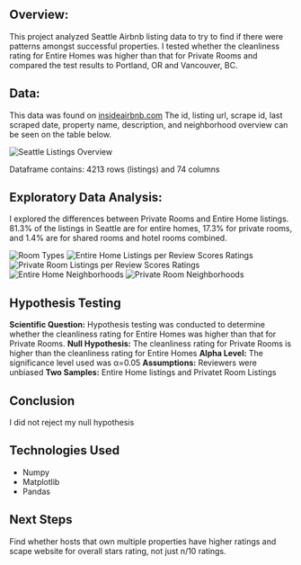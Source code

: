 ## Overview:
This project analyzed Seattle Airbnb listing data to try to find if there were patterns amongst successful properties. I tested whether the cleanliness rating for Entire Homes was higher than that for Private Rooms and compared the test results to Portland, OR and Vancouver, BC.

## Data:
This data was found on [insideairbnb.com](http://insideairbnb.com/get-the-data.html)
The id, listing url, scrape id, last scraped date, property name, description, and neighborhood overview can be seen on the table below. 

![Seattle Listings Overview](https://user-images.githubusercontent.com/79812486/121740651-407f3500-cab2-11eb-88b4-43bc570f10ed.png)

Dataframe contains:
4213 rows (listings) and 74 columns

## Exploratory Data Analysis:
I explored the differences between Private Rooms and Entire Home listings. 81.3% of the listings in Seattle are for entire homes, 17.3% for private rooms, and 1.4% are for shared rooms and hotel rooms combined. 


![Room Types](https://user-images.githubusercontent.com/79812486/121745513-3e6ca480-cab9-11eb-8f32-f60e0fb367b4.png)
![Entire Home Listings per Review Scores Ratings](https://user-images.githubusercontent.com/79812486/121751196-8b08ad80-cac2-11eb-9343-ce4efa1ebd20.png)
![Private Room Listings per Review Scores Ratings](https://user-images.githubusercontent.com/79812486/121751210-8fcd6180-cac2-11eb-9195-b1d62cfc5838.png)
![Entire Home Neighborhoods](https://user-images.githubusercontent.com/79812486/121745537-47f60c80-cab9-11eb-926a-6712525892b4.png)
![Private Room Neighborhoods](https://user-images.githubusercontent.com/79812486/121745543-49bfd000-cab9-11eb-843d-94c12ae6be4a.png)



## Hypothesis Testing
**Scientific Question:** Hypothesis testing was conducted to determine whether the cleanliness rating for Entire Homes was higher than that for Private Rooms. 
**Null Hypothesis:** The cleanliness rating for Private Rooms is higher than the cleanliness rating for Entire Homes
**Alpha Level:** The significance level used was α=0.05
**Assumptions:** Reviewers were unbiased
**Two Samples:** Entire Home listings and Privatet Room Listings

## Conclusion 
I did not reject my null hypothesis

## Technologies Used
* Numpy
* Matplotlib
* Pandas

## Next Steps
Find whether hosts that own multiple properties have higher ratings and scape website for overall stars rating, not just n/10 ratings. 
